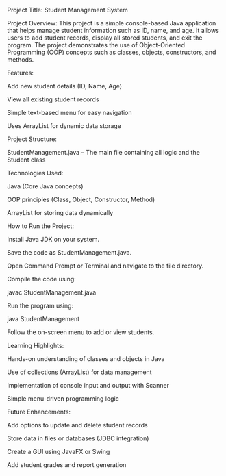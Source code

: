 Project Title:
Student Management System

Project Overview:
This project is a simple console-based Java application that helps manage student information such as ID, name, and age. It allows users to add student records, display all stored students, and exit the program. The project demonstrates the use of Object-Oriented Programming (OOP) concepts such as classes, objects, constructors, and methods.

Features:

Add new student details (ID, Name, Age)

View all existing student records

Simple text-based menu for easy navigation

Uses ArrayList for dynamic data storage

Project Structure:

StudentManagement.java – The main file containing all logic and the Student class

Technologies Used:

Java (Core Java concepts)

OOP principles (Class, Object, Constructor, Method)

ArrayList for storing data dynamically

How to Run the Project:

Install Java JDK on your system.

Save the code as StudentManagement.java.

Open Command Prompt or Terminal and navigate to the file directory.

Compile the code using:

javac StudentManagement.java


Run the program using:

java StudentManagement


Follow the on-screen menu to add or view students.

Learning Highlights:

Hands-on understanding of classes and objects in Java

Use of collections (ArrayList) for data management

Implementation of console input and output with Scanner

Simple menu-driven programming logic

Future Enhancements:

Add options to update and delete student records

Store data in files or databases (JDBC integration)

Create a GUI using JavaFX or Swing

Add student grades and report generation
